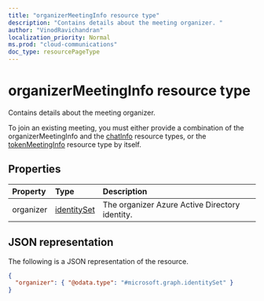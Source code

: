 ```yaml
---
title: "organizerMeetingInfo resource type"
description: "Contains details about the meeting organizer. "
author: "VinodRavichandran"
localization_priority: Normal
ms.prod: "cloud-communications"
doc_type: resourcePageType
---
```


# organizerMeetingInfo resource type

Contains details about the meeting organizer. 

To join an existing meeting, you must either provide a combination of the organizerMeetingInfo 
and the [chatInfo](./chatinfo.md) resource types, or the [tokenMeetingInfo](./tokenmeetinginfo.md) resource type by itself.

## Properties

| Property                     | Type                          | Description                                     |
| :--------------------------- | :---------------------------- | :-----------------------------------------------|
| organizer                    | [identitySet](identityset.md) | The organizer Azure Active Directory identity.  |

## JSON representation

The following is a JSON representation of the resource.

<!-- {
  "blockType": "resource",
  "optionalProperties": [

  ],
  "@odata.type": "microsoft.graph.organizerMeetingInfo"
}-->
```json
{
  "organizer": { "@odata.type": "#microsoft.graph.identitySet" }
}
```

<!-- uuid: 8fcb5dbc-d5aa-4681-8e31-b001d5168d79
2015-10-25 14:57:30 UTC -->
<!--
{
  "type": "#page.annotation",
  "description": "organizerMeetingInfo resource",
  "keywords": "",
  "section": "documentation",
  "tocPath": "",
  "suppressions": []
}
-->

